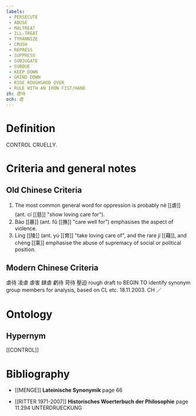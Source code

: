 ```yaml
---
labels: 
 - PERSECUTE
 - ABUSE
 - MALTREAT
 - ILL-TREAT
 - TYRANNIZE
 - CRUSH
 - REPRESS
 - SUPPRESS
 - SUBJUGATE
 - SUBDUE
 - KEEP DOWN
 - GRIND DOWN
 - RIDE ROUGHSHOD OVER
 - RULE WITH AN IRON FIST/HAND
zh: 虐待
och: 虐
---
```


# Definition
CONTROL CRUELLY.
# Criteria and general notes
## Old Chinese Criteria
1. The most common general word for oppression is probably nè [[虐]] (ant. cí [[慈]] "show loving care for").
2. Bào [[暴]] (ant. fǔ [[撫]] "care well for") emphasises the aspect of violence.
3. Líng [[陵]] (ant. yù [[育]] "take loving care of", and the rare jí [[藉]], and chéng [[乘]] emphasise the abuse of supremacy of social or political position.
## Modern Chinese Criteria
虐待
凌虐
虐害
肆虐
虧待
苛待
壓迫
rough draft to BEGIN TO identify synonym group members for analysis, based on CL etc. 18.11.2003. CH ／
# Ontology

## Hypernym
[[CONTROL]]
# Bibliography
- [[MENGE]]
**Lateinische Synonymik** page 66

- [[RITTER 1971-2007]]
**Historisches Woerterbuch der Philosophie** page 11.294
UNTERDRUECKUNG